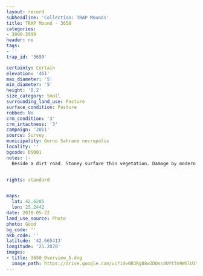```yaml
---
layout: record
subheadline: 'Collection: TRAP Mounds'
title: TRAP Mound - 3650
categories:
- 3000-3999
header: no
tags:
- ''
trap_id: '3650'

certainty: Certain
elevation: '461'
max_diameter: '5'
min_diameter: '5'
height: '0.2'
size_category: Small
surrounding_land_use: Pasture
surface_condition: Pasture
robbed: No
crm_condition: '3'
crm_intactness: '3'
campaign: '2011'
source: Survey
municipality: Gorno Sahrane necropolis
locality: ''
bgcode: DS001
notes: |-
  Beside a dirt road. Stoney surface thin vegetation. Damage by modern activity. No visible robbers trenchs.


rights: standard


maps:
  lat: 42.6285
  lon: 25.2442
date: 2018-05-22
land_use_source: Photo
photo: Good
bg_code: ''
akb_code: ''
latitude: '42.665413'
longitude: '25.2078'
images:
- title: 3650_Overview_S.dng
  image_path: https://drive.google.com/uc?id=0B3Rg88wZDQscdUYtTm9WSlU1Ym8
---
```

